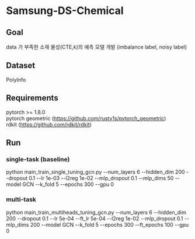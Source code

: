 # Samsung-DS-Chemical
## Goal
data 가 부족한 소재 물성(CTE,k)의 예측 모델 개발 (imbalance label, noisy label) 

## Dataset 
PolyInfo 

## Requirements
pytorch >= 1.8.0 \
pytorch geometric (https://github.com/rusty1s/pytorch_geometric) \
rdkit (https://github.com/rdkit/rdkit)

## Run
### single-task (baseline)
python main_train_single_tuning_gcn.py --num_layers 6 --hidden_dim 200 --dropout 0.1 --lr 1e-03 --l2reg 1e-02 --mlp_dropout 0.1 --mlp_dims 50 --model GCN --k_fold 5 --epochs 300 --gpu 0

### multi-task
python main_train_multiheads_tuning_gcn.py --num_layers 6 --hidden_dim 200 --dropout 0.1 --lr 5e-04 --ft_lr 5e-04 --l2reg 1e-02 --mlp_dropout 0.1 --mlp_dims 200 --model GCN --k_fold 5 --epochs 300 --ft_epochs 100 --gpu 0


